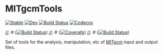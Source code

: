 # MITgcmTools

[![Stable](https://img.shields.io/badge/docs-stable-blue.svg)](https://gaelforget.github.io/MITgcmTools.jl/stable)
[![Dev](https://img.shields.io/badge/docs-dev-blue.svg)](https://gaelforget.github.io/MITgcmTools.jl/dev)
[![Build Status](https://travis-ci.org/gaelforget/MITgcmTools.jl.svg?branch=master)](https://travis-ci.org/gaelforget/MITgcmTools.jl)
[![Codecov](https://codecov.io/gh/gaelforget/MITgcmTools.jl/branch/master/graph/badge.svg)](https://codecov.io/gh/gaelforget/MITgcmTools.jl)

[//]: # (This may be the most platform independent comment)
[//]: # ([![Build Status](https://ci.appveyor.com/api/projects/status/github/gaelforget/MITgcmTools.jl?svg=true)](https://ci.appveyor.com/project/gaelforget/MITgcmTools-jl))
[//]: # ([![Coveralls](https://coveralls.io/repos/github/gaelforget/MITgcmTools.jl/badge.svg?branch=master)](https://coveralls.io/github/gaelforget/MITgcmTools.jl?branch=master))
[//]: # ([![Build Status](https://api.cirrus-ci.com/github/gaelforget/MITgcmTools.jl.svg)](https://cirrus-ci.com/github/gaelforget/MITgcmTools.jl))

Set of tools for the analysis, manipulation, etc of [MITgcm](https://mitgcm.readthedocs.io/en/latest/?badge=latest) input and output files. 

